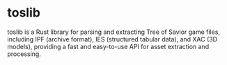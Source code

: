 # toslib
toslib is a Rust library for parsing and extracting Tree of Savior game files, including IPF (archive format), IES (structured tabular data), and XAC (3D models), providing a fast and easy-to-use API for asset extraction and processing.
